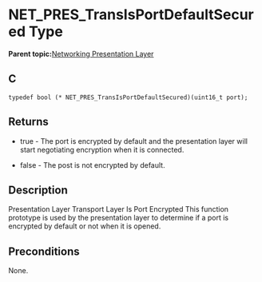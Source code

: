 # NET\_PRES\_TransIsPortDefaultSecured Type

**Parent topic:**[Networking Presentation Layer](GUID-75470E5B-2289-4F94-AE85-2BB7DF4C4F07.md)

## C

```
typedef bool (* NET_PRES_TransIsPortDefaultSecured)(uint16_t port); 
```

## Returns

-   true - The port is encrypted by default and the presentation layer will start negotiating encryption when it is connected.

-   false - The post is not encrypted by default.


## Description

Presentation Layer Transport Layer Is Port Encrypted This function prototype is used by the presentation layer to determine if a port is encrypted by default or not when it is opened.

## Preconditions

None.

